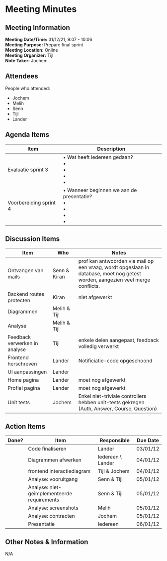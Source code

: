 # Meeting Minutes
## Meeting Information
**Meeting Date/Time:** 31/12/21, 9:07 - 10:06  
**Meeting Purpose:** Prepare final sprint  
**Meeting Location:** Online  
**Meeting Organizer:** Tijl  
**Note Taker:** Jochem  

## Attendees
People who attended:
- Jochem
- Melih
- Senn
- Tijl
- Lander

## Agenda Items

Item | Description
---- | ----
Evaluatie sprint 3 | • Wat heeft iedereen gedaan?<br>• <br>• <br>• <br>• 
Voorbereiding sprint 4 | • Wanneer beginnen we aan de presentatie?<br>• <br>• <br>• <br>• 

## Discussion Items
Item | Who | Notes |
---- | ---- | ---- |
Ontvangen van mails | Senn & Kiran | prof kan antwoorden via mail op een vraag, wordt opgeslaan in database, moet nog getest worden, aangezien veel merge conflicts. |
Backend routes protecten | Kiran | niet afgewerkt |
Diagrammen | Melih & Tijl | |
Analyse | Melih & Tijl | |
Feedback verwerken in analyse | Tijl | enkele delen aangepast, feedback volledig verwerkt | 
Frontend herschreven | Lander | Notificiatie-code opgeschoond |
UI aanpassingen | Lander | |
Home pagina | Lander | moet nog afgewerkt | |
Profiel pagina | Lander | moet nog afgewerkt | |
Unit tests | Jochem | Enkel niet-triviale controllers hebben unit-tests gekregen (Auth, Answer, Course, Question) | 


## Action Items
| Done? | Item | Responsible | Due Date |
| ---- | ---- | ---- | ---- |
| | Code finaliseren | Lander | 03/01/12
| | Diagrammen afwerken | Iedereen \ Lander | 04/01/12
| | frontend interactiediagram | Tijl & Jochem | 04/01/12
| | Analyse: vooruitgang | Senn & Tijl | 05/01/12
| | Analyse: niet-geimplementeerde requirements | Senn & Tijl | 05/01/12
| | Analyse: screenshots | Melih | 05/01/12
| | Analyse: contracten | Jochem | 05/01/12
| | Presentatie | Iedereen | 06/01/12

## Other Notes & Information
N/A